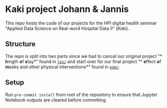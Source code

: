 # Kaki project Johann & Jannis

This repo hosts the code of our projects for the HPI digital health seminar
"Applied Data Science on Real-word Hospital Data II" (*Kaki*).

## Structure

The repo is split into two parts since we had to cancel our original project "*
**l**ength **o**f **s**tay*" found in [`los/`](los/) and start over for our
final project "* **e**ffect **o**f **m**asks and other physical interventions*"
found in [`eom/`](eom/).

## Setup

Run `pre-commit install` from root of the repository to ensure that Jupyter
Notebook outputs are cleared before committing
